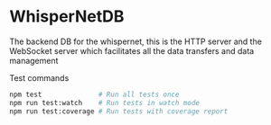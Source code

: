 # WhisperNetDB
The backend DB for the whispernet, this is the HTTP server and the WebSocket server which facilitates all the data transfers and data management 

Test commands
```bash
npm test              # Run all tests once
npm run test:watch    # Run tests in watch mode
npm run test:coverage # Run tests with coverage report
```